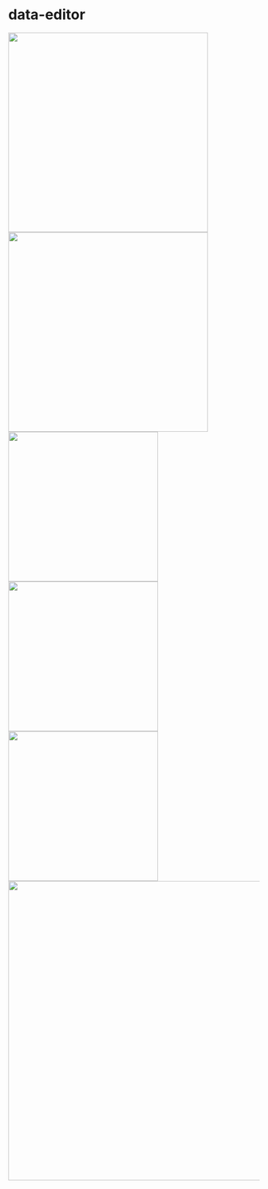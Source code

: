 # data-editor
<img src="https://user-images.githubusercontent.com/77770587/221752760-c6bf8829-eba3-4032-88cd-a77470270155.png" width="400">
<img src="https://user-images.githubusercontent.com/77770587/221752766-e33bb5a3-43ad-41f1-a56b-83d061858aab.png" width="400">
<img src="https://user-images.githubusercontent.com/77770587/221752794-aa39450e-095b-46cb-8082-c6055e259f8c.png" width="300">
<img src="https://user-images.githubusercontent.com/77770587/221752797-59ebe22a-1e31-4f79-9c69-cab760717b2e.png" width="300">
<img src="https://user-images.githubusercontent.com/77770587/221752803-ebaa4722-c776-4d68-8628-0bdc0ef811e9.png" width="300">
<img src="https://user-images.githubusercontent.com/77770587/221753992-b1457af7-1cce-49e4-86d1-10f556b7324b.png" width="600">
